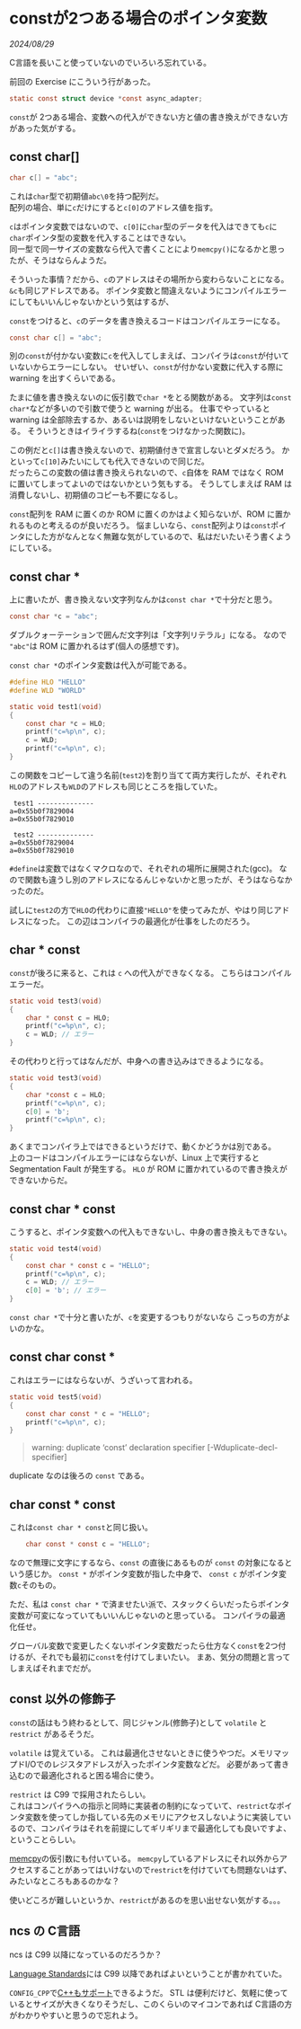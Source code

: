 # constが2つある場合のポインタ変数

<i>2024/08/29</i>

C言語を長いこと使っていないのでいろいろ忘れている。

前回の Exercise にこういう行があった。

```c
static const struct device *const async_adapter;
```

`const`が 2つある場合、変数への代入ができない方と値の書き換えができない方があった気がする。

## const char[]

```c
char c[] = "abc";
```

これは`char`型で初期値`abc\0`を持つ配列だ。  
配列の場合、単に`c`だけにすると`c[0]`のアドレス値を指す。

`c`はポインタ変数ではないので、`c[0]`に`char`型のデータを代入はできても`c`に`char`ポインタ型の変数を代入することはできない。  
同一型で同一サイズの変数なら代入で書くことにより`memcpy()`になるかと思ったが、そうはならんようだ。

そういった事情？だから、`c`のアドレスはその場所から変わらないことになる。
`&c`も同じアドレスである。
ポインタ変数と間違えないようにコンパイルエラーにしてもいいんじゃないかという気はするが、

`const`をつけると、`c`のデータを書き換えるコードはコンパイルエラーになる。

```c
const char c[] = "abc";
```

別の`const`が付かない変数に`c`を代入してしまえば、コンパイラは`const`が付いていないからエラーにしない。
せいぜい、`const`が付かない変数に代入する際に warning を出すくらいである。

たまに値を書き換えないのに仮引数で`char *`をとる関数がある。
文字列は`const char*`などが多いので引数で使うと warning が出る。
仕事でやっていると warning は全部除去するか、あるいは説明をしないといけないということがある。
そういうときはイライラするね(`const`をつけなかった関数に)。

この例だと`c[]`は書き換えないので、初期値付きで宣言しないとダメだろう。
かといって`c[10]`みたいにしても代入できないので同じだ。  
だったらこの変数の値は書き換えられないので、`c`自体を RAM ではなく ROM に置いてしまってよいのではないかという気もする。
そうしてしまえば RAM は消費しないし、初期値のコピーも不要になるし。

`const`配列を RAM に置くのか ROM に置くのかはよく知らないが、ROM に置かれるものと考えるのが良いだろう。
悩ましいなら、`const`配列よりは`const`ポインタにした方がなんとなく無難な気がしているので、私はだいたいそう書くようにしている。

## const char *

上に書いたが、書き換えない文字列なんかは`const char *`で十分だと思う。

```c
const char *c = "abc";
```

ダブルクォーテーションで囲んだ文字列は「文字列リテラル」になる。
なので `"abc"`は ROM に置かれるはず(個人の感想です)。

`const char *`のポインタ変数は代入が可能である。

```c
#define HLO "HELLO"
#define WLD "WORLD"

static void test1(void)
{
    const char *c = HLO;
    printf("c=%p\n", c);
    c = WLD;
    printf("c=%p\n", c);
}
```

この関数をコピーして違う名前(`test2`)を割り当てて両方実行したが、それぞれ`HLO`のアドレスも`WLD`のアドレスも同じところを指していた。

```console
 test1 --------------
a=0x55b0f7829004
a=0x55b0f7829010

 test2 --------------
a=0x55b0f7829004
a=0x55b0f7829010
```

`#define`は変数ではなくマクロなので、それぞれの場所に展開された(gcc)。
なので関数も違うし別のアドレスになるんじゃないかと思ったが、そうはならなかったのだ。

試しに`test2`の方で`HLO`の代わりに直接`"HELLO"`を使ってみたが、やはり同じアドレスになった。
この辺はコンパイラの最適化が仕事をしたのだろう。

## char * const

`const`が後ろに来ると、これは `c` への代入ができなくなる。
こちらはコンパイルエラーだ。

```c
static void test3(void)
{
    char * const c = HLO;
    printf("c=%p\n", c);
    c = WLD; // エラー
}
```

その代わりと行ってはなんだが、中身への書き込みはできるようになる。

```c
static void test3(void)
{
    char *const c = HLO;
    printf("c=%p\n", c);
    c[0] = 'b';
    printf("c=%p\n", c);
}
```

あくまでコンパイラ上ではできるというだけで、動くかどうかは別である。  
上のコードはコンパイルエラーにはならないが、Linux 上で実行すると Segmentation Fault が発生する。
`HLO` が ROM に置かれているので書き換えができないからだ。

## const char * const

こうすると、ポインタ変数への代入もできないし、中身の書き換えもできない。

```c
static void test4(void)
{
    const char * const c = "HELLO";
    printf("c=%p\n", c);
    c = WLD; // エラー
    c[0] = 'b'; // エラー
}
```

`const char *`で十分と書いたが、`c`を変更するつもりがないなら こっちの方がよいのかな。

## const char const *

これはエラーにはならないが、うざいって言われる。

```c
static void test5(void)
{
    const char const * c = "HELLO";
    printf("c=%p\n", c);
}
```

> warning: duplicate ‘const’ declaration specifier [-Wduplicate-decl-specifier]

duplicate なのは後ろの `const` である。

## char const * const

これは`const char * const`と同じ扱い。

```c
    char const * const c = "HELLO";
```

なので無理に文字にするなら、`const` の直後にあるものが `const` の対象になるという感じか。
`const *` がポインタ変数が指した中身で、 `const c` がポインタ変数`c`そのもの。

ただ、私は `const char *` で済ませたい派で、スタックくらいだったらポインタ変数が可変になっていてもいいんじゃないのと思っている。
コンパイラの最適化任せ。

グローバル変数で変更したくないポインタ変数だったら仕方なく`const`を2つ付けるが、それでも最初に`const`を付けてしまいたい。
まあ、気分の問題と言ってしまえばそれまでだが。

## const 以外の修飾子

`const`の話はもう終わるとして、同じジャンル(修飾子)として `volatile` と `restrict` があるそうだ。

`volatile` は覚えている。
これは最適化させないときに使うやつだ。メモリマップドI/Oでのレジスタアドレスが入ったポインタ変数などだ。
必要があって書き込むので最適化されると困る場合に使う。

`restrict` は C99 で採用されたらしい。  
これはコンパイラへの指示と同時に実装者の制約になっていて、`restrict`なポインタ変数を使ってしか指している先のメモリにアクセスしないように実装しているので、コンパイラはそれを前提にしてギリギリまで最適化しても良いですよ、ということらしい。

[memcpy](https://en.cppreference.com/w/c/string/byte/memcpy)の仮引数にも付いている。
`memcpy`しているアドレスにそれ以外からアクセスすることがあってはいけないので`restrict`を付けていても問題ないはず、みたいなところもあるのかな？

使いどころが難しいというか、`restrict`があるのを思い出せない気がする。。。

## ncs の C言語

ncs は C99 以降になっているのだろうか？

[Language Standards](https://docs.nordicsemi.com/bundle/ncs-2.6.1/page/zephyr/develop/languages/c/index.html#language_standards)には C99 以降であればよいということが書かれていた。

`CONFIG_CPP`で[C++もサポート](https://docs.nordicsemi.com/bundle/ncs-2.6.1/page/zephyr/develop/languages/cpp/index.html#enabling_c_support)できるようだ。
STL は便利だけど、気軽に使っているとサイズが大きくなりそうだし、このくらいのマイコンであれば C言語の方がわかりやすいと思うので忘れよう。
